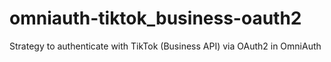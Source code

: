 # omniauth-tiktok_business-oauth2
Strategy to authenticate with TikTok (Business API) via OAuth2 in OmniAuth
